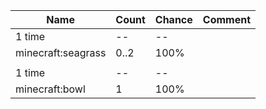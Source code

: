 | Name               | Count | Chance | Comment |
| ------------------ | ----- | ------ | ------- |
| 1 time             |    -- |     -- |         |
| minecraft:seagrass |  0..2 |   100% |         |
|                    |       |        |         |
| 1 time             |    -- |     -- |         |
| minecraft:bowl     |     1 |   100% |         |